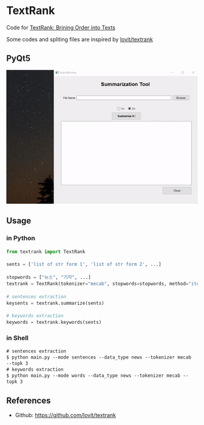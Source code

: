# TextRank


Code for [TextRank: Brining Order into Texts](https://web.eecs.umich.edu/~mihalcea/papers/mihalcea.emnlp04.pdf)

Some codes and spliting files are inspired by [lovit/textrank](https://github.com/lovit/textrank)



## PyQt5

![](./images/pyqt.gif)





## Usage 

### in Python

```python
from textrank import TextRank

sents = ['list of str form 1', 'list of str form 2', ...]

stopwords = ["뉴스", "기자", ...]
textrank = TextRank(tokenizer="mecab", stopwords=stopwords, method="iterative")

# sentences extraction
keysents = textrank.summarize(sents)

# keywords extraction
keywords = textrank.keywords(sents)
```

### in Shell

```shell
# sentences extraction
$ python main.py --mode sentences --data_type news --tokenizer mecab  --topk 3
# keywords extraction
$ python main.py --mode words --data_type news --tokenizer mecab --topk 3
```

## References

- Github: https://github.com/lovit/textrank